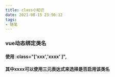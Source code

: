 ```yaml
---
title: class小知识
date: 2021-08-15 23:56:12
tags:
- 随笔
---
```


### vue动态绑定类名

#### 使用  :class="['xxx','xxxx' ]",

#### 其中xxxx可以使用三元表达式来选择是否启用该类名

